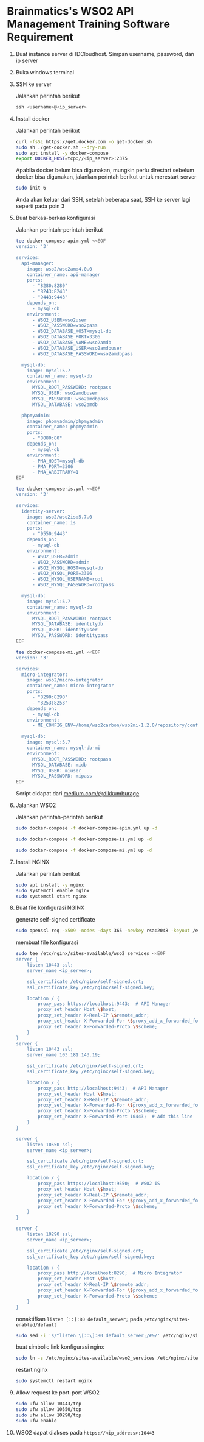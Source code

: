 # Brainmatics's WSO2 API Management Training Software Requirement

1. Buat instance server di IDCloudhost. Simpan username, password, dan ip server

2. Buka windows terminal

3. SSH ke server

    Jalankan perintah berikut

    ```powershell
    ssh <username>@<ip_server>
    ```

4. Install docker

    Jalankan perintah berikut

    ```bash
    curl -fsSL https://get.docker.com -o get-docker.sh
    sudo sh ./get-docker.sh --dry-run
    sudo apt install -y docker-compose
    export DOCKER_HOST=tcp://<ip_server>:2375
    ```

    Apabila docker belum bisa digunakan, mungkin perlu direstart sebelum docker bisa digunakan, jalankan perintah berikut untuk merestart server

    ```bash
    sudo init 6
    ```

    Anda akan keluar dari SSH, setelah beberapa saat, SSH ke server lagi seperti pada poin 3

5. Buat berkas-berkas konfigurasi

    Jalankan perintah-perintah berikut

    ```bash
    tee docker-compose-apim.yml <<EOF
    version: '3'

    services:
      api-manager:
        image: wso2/wso2am:4.0.0
        container_name: api-manager
        ports:
          - "8280:8280"
          - "8243:8243"
          - "9443:9443"
        depends_on:
          - mysql-db
        environment:
          - WSO2_USER=wso2user
          - WSO2_PASSWORD=wso2pass
          - WSO2_DATABASE_HOST=mysql-db
          - WSO2_DATABASE_PORT=3306
          - WSO2_DATABASE_NAME=wso2amdb
          - WSO2_DATABASE_USER=wso2amdbuser
          - WSO2_DATABASE_PASSWORD=wso2amdbpass

      mysql-db:
        image: mysql:5.7
        container_name: mysql-db
        environment:
          MYSQL_ROOT_PASSWORD: rootpass
          MYSQL_USER: wso2amdbuser
          MYSQL_PASSWORD: wso2amdbpass
          MYSQL_DATABASE: wso2amdb

      phpmyadmin:
        image: phpmyadmin/phpmyadmin
        container_name: phpmyadmin
        ports:
          - "8080:80"
        depends_on:
          - mysql-db
        environment:
          - PMA_HOST=mysql-db
          - PMA_PORT=3306
          - PMA_ARBITRARY=1
    EOF
    ```

    ```bash
    tee docker-compose-is.yml <<EOF
    version: '3'

    services:
      identity-server:
        image: wso2/wso2is:5.7.0
        container_name: is
        ports:
          - "9550:9443"
        depends_on:
          - mysql-db
        environment:
          - WSO2_USER=admin
          - WSO2_PASSWORD=admin
          - WSO2_MYSQL_HOST=mysql-db
          - WSO2_MYSQL_PORT=3306
          - WSO2_MYSQL_USERNAME=root
          - WSO2_MYSQL_PASSWORD=rootpass

      mysql-db:
        image: mysql:5.7
        container_name: mysql-db
        environment:
          MYSQL_ROOT_PASSWORD: rootpass
          MYSQL_DATABASE: identitydb
          MYSQL_USER: identityuser
          MYSQL_PASSWORD: identitypass
    EOF
    ```

    ```bash
    tee docker-compose-mi.yml <<EOF
    version: '3'

    services:
      micro-integrator:
        image: wso2/micro-integrator
        container_name: micro-integrator
        ports:
          - "8290:8290"
          - "8253:8253"
        depends_on:
          - mysql-db
        environment:
          - MI_CONFIG_ENV=/home/wso2carbon/wso2mi-1.2.0/repository/conf/deployment.toml

      mysql-db:
        image: mysql:5.7
        container_name: mysql-db-mi
        environment:
          MYSQL_ROOT_PASSWORD: rootpass
          MYSQL_DATABASE: midb
          MYSQL_USER: miuser
          MYSQL_PASSWORD: mipass
    EOF
    ```

    Script didapat dari [medium.com/@dikkumburage](https://medium.com/@dikkumburage/wso2-installation-using-docker-compose-b91585fdff4a)

6. Jalankan WSO2

    Jalankan perintah-perintah berikut

    ```bash
    sudo docker-compose -f docker-compose-apim.yml up -d
    ```

    ```bash
    sudo docker-compose -f docker-compose-is.yml up -d
    ```

    ```bash
    sudo docker-compose -f docker-compose-mi.yml up -d
    ```

7. Install NGINX

    Jalankan perintah berikut

    ```bash
    sudo apt install -y nginx
    sudo systemctl enable nginx
    sudo systemctl start nginx
    ```

8. Buat file konfigurasi NGINX

    generate self-signed certificate

    ```bash
    sudo openssl req -x509 -nodes -days 365 -newkey rsa:2048 -keyout /etc/nginx/self-signed.key -out /etc/nginx/self-signed.crt
    ```

    membuat file konfigurasi

    ```bash
    sudo tee /etc/nginx/sites-available/wso2_services <<EOF
    server {
        listen 10443 ssl;
        server_name <ip_server>;

        ssl_certificate /etc/nginx/self-signed.crt;
        ssl_certificate_key /etc/nginx/self-signed.key;

        location / {
            proxy_pass https://localhost:9443;  # API Manager
            proxy_set_header Host \$host;
            proxy_set_header X-Real-IP \$remote_addr;
            proxy_set_header X-Forwarded-For \$proxy_add_x_forwarded_for;
            proxy_set_header X-Forwarded-Proto \$scheme;
        }
    }
    server {
        listen 10443 ssl;
        server_name 103.181.143.19;

        ssl_certificate /etc/nginx/self-signed.crt;
        ssl_certificate_key /etc/nginx/self-signed.key;

        location / {
            proxy_pass http://localhost:9443;  # API Manager
            proxy_set_header Host \$host;
            proxy_set_header X-Real-IP \$remote_addr;
            proxy_set_header X-Forwarded-For \$proxy_add_x_forwarded_for;
            proxy_set_header X-Forwarded-Proto \$scheme;
            proxy_set_header X-Forwarded-Port 10443;  # Add this line
        }
    }

    server {
        listen 10550 ssl;
        server_name <ip_server>;

        ssl_certificate /etc/nginx/self-signed.crt;
        ssl_certificate_key /etc/nginx/self-signed.key;

        location / {
            proxy_pass https://localhost:9550;  # WSO2 IS
            proxy_set_header Host \$host;
            proxy_set_header X-Real-IP \$remote_addr;
            proxy_set_header X-Forwarded-For \$proxy_add_x_forwarded_for;
            proxy_set_header X-Forwarded-Proto \$scheme;
        }
    }

    server {
        listen 10290 ssl;
        server_name <ip_server>;

        ssl_certificate /etc/nginx/self-signed.crt;
        ssl_certificate_key /etc/nginx/self-signed.key;

        location / {
            proxy_pass http://localhost:8290;  # Micro Integrator
            proxy_set_header Host \$host;
            proxy_set_header X-Real-IP \$remote_addr;
            proxy_set_header X-Forwarded-For \$proxy_add_x_forwarded_for;
            proxy_set_header X-Forwarded-Proto \$scheme;
        }
    }
    ```

    nonaktifkan `listen [::]:80 default_server;` pada `/etc/nginx/sites-enabled/default`

    ```bash
    sudo sed -i 's/^listen \[::\]:80 default_server;/#&/' /etc/nginx/sites-enabled/default
    ```

    buat simbolic link konfigurasi nginx

    ```bash
    sudo ln -s /etc/nginx/sites-available/wso2_services /etc/nginx/sites-enabled/
    ```

    restart nginx

    ```bash
    sudo systemctl restart nginx
    ```

9. Allow request ke port-port WSO2

    ```bash
    sudo ufw allow 10443/tcp
    sudo ufw allow 10550/tcp
    sudo ufw allow 10290/tcp
    sudo ufw enable
    ```

10. WSO2 dapat diakses pada `https://<ip_address>:10443`
